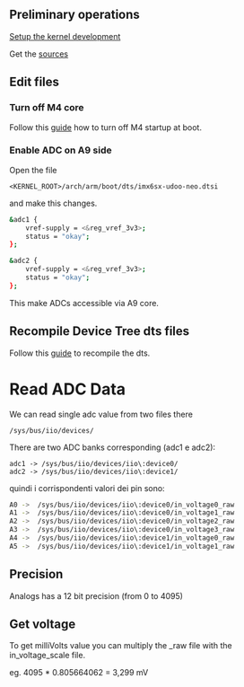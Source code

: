 ## Preliminary operations
[Setup the kernel development](http://www.udoo.org/docs-neo/Kernel_Hacking/Setup_kernel_dev_environment.html)
 
Get the [sources](http://www.udoo.org/docs-neo/Kernel_Hacking/Get_the_sources.html)

## Edit files

### Turn off M4 core
Follow this [guide](http://www.udoo.org/docs-neo/Advanced_Hardware_Operations/Turn_off_M4_Arduino_core.html) how to turn off M4 startup at boot.


### Enable ADC on A9 side
Open the file 

    <KERNEL_ROOT>/arch/arm/boot/dts/imx6sx-udoo-neo.dtsi
    
and make this changes.

``` bash
&adc1 {
    vref-supply = <&reg_vref_3v3>;
    status = "okay";
};

&adc2 {
    vref-supply = <&reg_vref_3v3>;
    status = "okay";
};
```

This make ADCs accessible via A9 core.

## Recompile Device Tree dts files
Follow this [guide](http://www.udoo.org/docs-neo/Kernel_Hacking/Compile_the_kernel.html) to recompile the dts.


# Read ADC Data
We can read single adc value from two files there 

    /sys/bus/iio/devices/


There are two ADC banks corresponding (adc1 e adc2):

    adc1 -> /sys/bus/iio/devices/iio\:device0/
    adc2 -> /sys/bus/iio/devices/iio\:device1/

quindi i corrispondenti valori dei pin sono:

``` bash
A0 ->  /sys/bus/iio/devices/iio\:device0/in_voltage0_raw
A1 ->  /sys/bus/iio/devices/iio\:device0/in_voltage1_raw
A2 ->  /sys/bus/iio/devices/iio\:device0/in_voltage2_raw
A3 ->  /sys/bus/iio/devices/iio\:device0/in_voltage3_raw
A4 ->  /sys/bus/iio/devices/iio\:device1/in_voltage0_raw
A5 ->  /sys/bus/iio/devices/iio\:device1/in_voltage1_raw
```

## Precision 
Analogs has a 12 bit precision (from 0 to 4095)

## Get voltage
To get milliVolts value you can multiply the \_raw file with the in\_voltage\_scale file.

eg. 4095 * 0.805664062 = 3,299 mV
